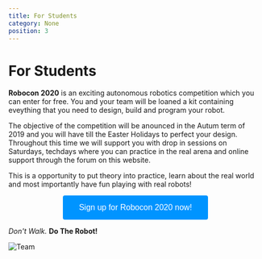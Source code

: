 ```yaml
---
title: For Students
category: None
position: 3
---
```

# For Students

**Robocon 2020** is an exciting autonomous robotics competition which you can enter for free. You and your team will be loaned a kit containing eveything that you need to design, build and program your robot.

The objective of the competition will be anounced in the Autum term of 2019 and you will have till the Easter Holidays to perfect your design. Throughout this time we will support you with drop in sessions on Saturdays, techdays where you can practice in the real arena and online support through the forum on this website. 

This is a opportunity to put theory into practice, learn about the real world and most importantly have fun playing with real robots!

<div style="text-align:center;">

<form action="https://www.surveymonkey.co.uk/r/2JFZ785">

 <input type="submit" style="background-color: #0094FF; border: none;color: white; padding: 15px 32px;text-align: center;text-decoration: none;display: inline-block;font-size: 16px;border-radius: 4px; " value="Sign up for Robocon 2020 now!" />

</form>

</div>

_Don't Walk._ **Do The Robot!**

![Team](/images/030-C3140COMPRSD.jpg)
